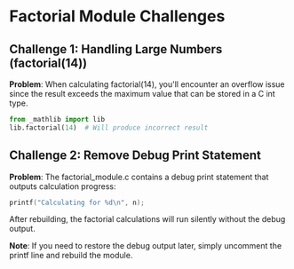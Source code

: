 
# Factorial Module Challenges

## Challenge 1: Handling Large Numbers (factorial(14))

**Problem**: 
When calculating factorial(14), you'll encounter an overflow issue since the result exceeds the maximum value that can be stored in a C int type.

```python
from _mathlib import lib 
lib.factorial(14)  # Will produce incorrect result

```

## Challenge 2: Remove Debug Print Statement

**Problem**: 
The factorial_module.c contains a debug print statement that outputs calculation progress:
```c
printf("Calculating for %d\n", n);
```

After rebuilding, the factorial calculations will run silently without the debug output.

**Note**: If you need to restore the debug output later, simply uncomment the printf line and rebuild the module.

